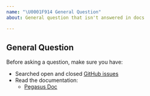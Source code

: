 ```yaml
---
name: "\U0001F914 General Question"
about: General question that isn't answered in docs

---
```


## General Question

Before asking a question, make sure you have:

- Searched open and closed [GitHub issues](https://github.com/apache/incubator-pegasus/issues)
- Read the documentation:
  - [Pegasus Doc](https://pegasus.apache.org)
